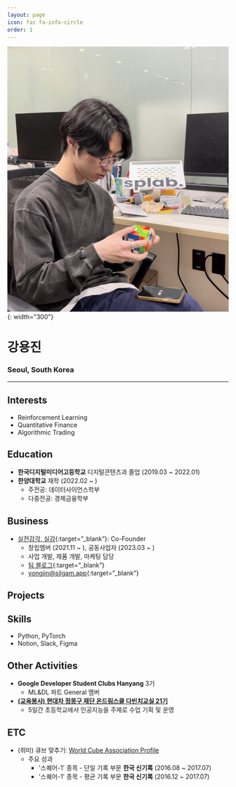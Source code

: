 ```yaml
---
layout: page
icon: fas fa-info-circle
order: 1
---
```


![profile_image](/assets/img/profile_full.png){: width="300"}

# 강용진

### Seoul, South Korea

---

## Interests

- Reinforcement Learning
- Quantitative Finance
- Algorithmic Trading

## Education

- **한국디지털미디어고등학교** 디지털콘텐츠과 졸업 (2019.03 ~ 2022.01)
- **한양대학교** 재학 (2022.02 ~ )
  - 주전공: 데이터사이언스학부
  - 다중전공: 경제금융학부

## Business

- [실전감각, 실감](https://silgam.app/){:target=”\_blank”}: Co-Founder
  - 창립멤버 (2021.11 ~ ), 공동사업자 (2023.03 ~ )
  - 사업 개발, 제품 개발, 마케팅 담당
  - [팀 블로그](https://blog.silgam.app/){:target=”\_blank”}
  - [yongjin@silgam.app](mailto:yongjin@silgam.app){:target=”\_blank”}

## Projects

## Skills

- Python, PyTorch
- Notion, Slack, Figma

## Other Activities

- **Google Developer Student Clubs Hanyang** 3기
  - ML&DL 파트 General 멤버
- **[(교육봉사) 현대차 정몽구 재단 온드림스쿨 다빈치교실 21기](https://rouxist.github.io/posts/life_ods_activity/)**
  - 5일간 초등학교에서 인공지능을 주제로 수업 기획 및 운영

## ETC

- (취미) 큐브 맞추기: [World Cube Association Profile](https://www.worldcubeassociation.org/persons/2015YONG02)
  - 주요 성과
    - '스퀘어-1' 종목 - 단일 기록 부문 **한국 신기록** (2016.08 ~ 2017.07)
    - '스퀘어-1' 종목 - 평균 기록 부문 **한국 신기록** (2016.12 ~ 2017.07)
